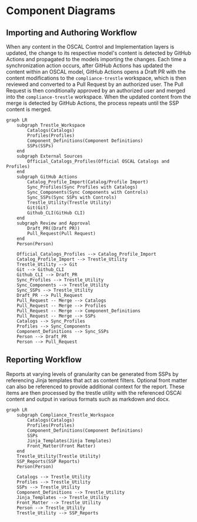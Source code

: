 # Component Diagrams

## Importing and Authoring Workflow

When any content in the OSCAL Control and Implementation layers is updated, the change to its respective model's content is detected by GitHub Actions and propagated to the models importing the changes. Each time a synchronization action occurs, after GitHub Actions has updated the content within an OSCAL model, GitHub Actions opens a Draft PR with the content modifications to the `compliance-trestle` workspace, which is then reviewed and converted to a Pull Request by an authorized user. The Pull Request is then conditionally approved by an authorized user and merged into the `compliance-trestle` workspace. When the updated content from the merge is detected by GitHub Actions, the process repeats until the SSP content is merged. 



```mermaid
graph LR
    subgraph Trestle_Workspace
        Catalogs(Catalogs)
        Profiles(Profiles)
        Component_Definitions(Component Definitions)
        SSPs(SSPs)
    end
    subgraph External Sources
        Official_Catalogs_Profiles(Official OSCAL Catalogs and Profiles)
    end
    subgraph GitHub Actions
        Catalog_Profile_Import(Catalog/Profile Import)
        Sync_Profiles(Sync Profiles with Catalogs)
        Sync_Components(Sync Components with Controls)
        Sync_SSPs(Sync SSPs with Controls)
        Trestle_Utility(Trestle Utility)
        Git(Git)
        Github_CLI(GitHub CLI)
    end
    subgraph Review and Approval
        Draft_PR((Draft PR))
        Pull_Request(Pull Request)
    end
    Person(Person)

    Official_Catalogs_Profiles --> Catalog_Profile_Import
    Catalog_Profile_Import --> Trestle_Utility
    Trestle_Utility --> Git
    Git --> Github_CLI
    Github_CLI --> Draft_PR
    Sync_Profiles --> Trestle_Utility
    Sync_Components --> Trestle_Utility
    Sync_SSPs --> Trestle_Utility
    Draft_PR --> Pull_Request
    Pull_Request -- Merge --> Catalogs
    Pull_Request -- Merge --> Profiles
    Pull_Request -- Merge --> Component_Definitions
    Pull_Request -- Merge --> SSPs
    Catalogs --> Sync_Profiles
    Profiles --> Sync_Components
    Component_Definitions --> Sync_SSPs
    Person --> Draft_PR
    Person --> Pull_Request
```

## Reporting Workflow

Reports at varying levels of granularity can be generated from SSPs by referencing Jinja templates that act as content filters. Optional front matter can also be referenced to provide additional context for the report. These items are then processed by the trestle utility with the referenced OSCAl content and output in various formats such as markdown and docx. 

```mermaid
graph LR
    subgraph Compliance_Trestle_Workspace
        Catalogs(Catalogs)
        Profiles(Profiles)
        Component_Definitions(Component Definitions)
        SSPs
        Jinja_Templates(Jinja Templates)
        Front_Matter(Front Matter)
    end
    Trestle_Utility(Trestle Utility)
    SSP_Reports(SSP Reports)
    Person(Person)
    
    Catalogs --> Trestle_Utility
    Profiles --> Trestle_Utility
    SSPs --> Trestle_Utility
    Component_Definitions --> Trestle_Utility
    Jinja_Templates --> Trestle_Utility
    Front_Matter --> Trestle_Utility
    Person --> Trestle_Utility
    Trestle_Utility --> SSP_Reports
```

